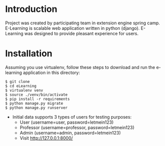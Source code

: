 ﻿# Introduction
Project was created by participating team in extension engine spring camp.
E-Learning is scalable web application written in python (django).
E-Learning was designed to provide pleasant experience for users.
# Installation
Assuming you use virtualenv, follow these steps to download and run the
e-learning application in this directory:

    $ git clone 
    $ cd eLearning
    $ virtualenv venv
    $ source ./venv/bin/activate
    $ pip install -r requirements
    $ python manage.py migrate
    $ python manage.py runserver

* Initial data supports 3 types of users for testing purposes:
    * User (username=user, password=letmein123)
    * Professor (username=professor, password=letmein123)
    * Admin (username=admin, password=letmein123)
    * Visit http://127.0.0.1:8000/

